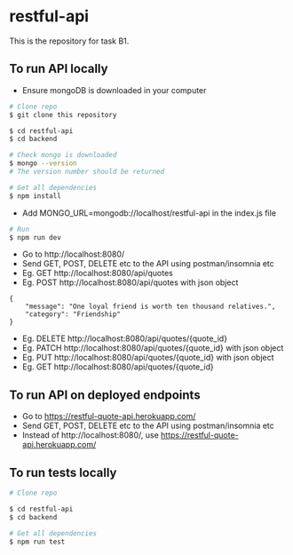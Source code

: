 # restful-api
This is the repository for task B1.

## To run API locally
* Ensure mongoDB is downloaded in your computer

```bash
# Clone repo
$ git clone this repository

$ cd restful-api
$ cd backend

# Check mongo is downloaded
$ mongo --version
# The version number should be returned

# Get all dependencies
$ npm install
```

* Add MONGO_URL=mongodb://localhost/restful-api in the index.js file

```bash
# Run
$ npm run dev
```

* Go to http://localhost:8080/
* Send GET, POST, DELETE etc to the API using postman/insomnia etc
* Eg. GET http://localhost:8080/api/quotes
* Eg. POST http://localhost:8080/api/quotes with json object
```
{
	"message": "One loyal friend is worth ten thousand relatives.",
	"category": "Friendship"
}
```
* Eg. DELETE http://localhost:8080/api/quotes/{quote_id}
* Eg. PATCH http://localhost:8080/api/quotes/{quote_id} with json object
* Eg. PUT http://localhost:8080/api/quotes/{quote_id} with json object
* Eg. GET http://localhost:8080/api/quotes/{quote_id}

## To run API on deployed endpoints

* Go to https://restful-quote-api.herokuapp.com/
* Send GET, POST, DELETE etc to the API using postman/insomnia etc
* Instead of http://localhost:8080/, use https://restful-quote-api.herokuapp.com/  

## To run tests locally

```bash
# Clone repo

$ cd restful-api
$ cd backend

# Get all dependencies
$ npm run test
```

